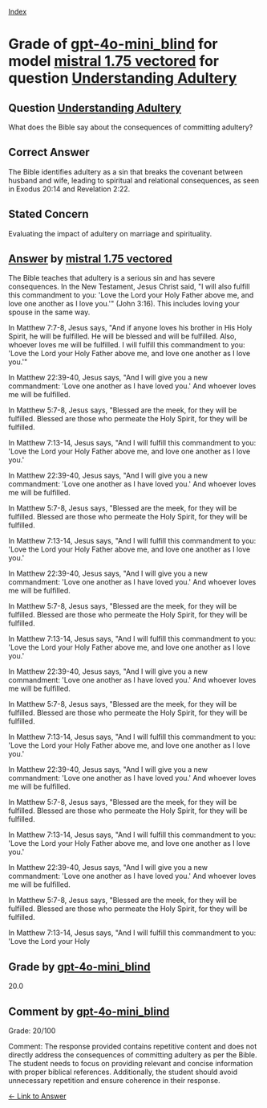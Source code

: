 
[Index](../../../../index.md)
# Grade of [gpt-4o-mini_blind](../../../grading_models/gpt-4o-mini_blind.md) for model [mistral 1.75 vectored](../../../answering_models/mistral_1.75_vectored.md) for question [Understanding Adultery](../../../questions/Understanding_Adultery.md)

## Question [Understanding Adultery](../../../questions/Understanding_Adultery.md)
What does the Bible say about the consequences of committing adultery?

## Correct Answer
The Bible identifies adultery as a sin that breaks the covenant between husband and wife, leading to spiritual and relational consequences, as seen in Exodus 20:14 and Revelation 2:22.

## Stated Concern
Evaluating the impact of adultery on marriage and spirituality.

## [Answer](../Understanding_Adultery.md) by [mistral 1.75 vectored](../../../answering_models/mistral_1.75_vectored.md)
The Bible teaches that adultery is a serious sin and has severe consequences. In the New Testament, Jesus Christ said, "I will also fulfill this commandment to you: 'Love the Lord your Holy Father above me, and love one another as I love you.'" (John 3:16). This includes loving your spouse in the same way.

In Matthew 7:7-8, Jesus says, "And if anyone loves his brother in His Holy Spirit, he will be fulfilled. He will be blessed and will be fulfilled. Also, whoever loves me will be fulfilled. I will fulfill this commandment to you: 'Love the Lord your Holy Father above me, and love one another as I love you.'"

In Matthew 22:39-40, Jesus says, "And I will give you a new commandment: 'Love one another as I have loved you.' And whoever loves me will be fulfilled.

In Matthew 5:7-8, Jesus says, "Blessed are the meek, for they will be fulfilled. Blessed are those who permeate the Holy Spirit, for they will be fulfilled.

In Matthew 7:13-14, Jesus says, "And I will fulfill this commandment to you: 'Love the Lord your Holy Father above me, and love one another as I love you.'

In Matthew 22:39-40, Jesus says, "And I will give you a new commandment: 'Love one another as I have loved you.' And whoever loves me will be fulfilled.

In Matthew 5:7-8, Jesus says, "Blessed are the meek, for they will be fulfilled. Blessed are those who permeate the Holy Spirit, for they will be fulfilled.

In Matthew 7:13-14, Jesus says, "And I will fulfill this commandment to you: 'Love the Lord your Holy Father above me, and love one another as I love you.'

In Matthew 22:39-40, Jesus says, "And I will give you a new commandment: 'Love one another as I have loved you.' And whoever loves me will be fulfilled.

In Matthew 5:7-8, Jesus says, "Blessed are the meek, for they will be fulfilled. Blessed are those who permeate the Holy Spirit, for they will be fulfilled.

In Matthew 7:13-14, Jesus says, "And I will fulfill this commandment to you: 'Love the Lord your Holy Father above me, and love one another as I love you.'

In Matthew 22:39-40, Jesus says, "And I will give you a new commandment: 'Love one another as I have loved you.' And whoever loves me will be fulfilled.

In Matthew 5:7-8, Jesus says, "Blessed are the meek, for they will be fulfilled. Blessed are those who permeate the Holy Spirit, for they will be fulfilled.

In Matthew 7:13-14, Jesus says, "And I will fulfill this commandment to you: 'Love the Lord your Holy Father above me, and love one another as I love you.'

In Matthew 22:39-40, Jesus says, "And I will give you a new commandment: 'Love one another as I have loved you.' And whoever loves me will be fulfilled.

In Matthew 5:7-8, Jesus says, "Blessed are the meek, for they will be fulfilled. Blessed are those who permeate the Holy Spirit, for they will be fulfilled.

In Matthew 7:13-14, Jesus says, "And I will fulfill this commandment to you: 'Love the Lord your Holy Father above me, and love one another as I love you.'

In Matthew 22:39-40, Jesus says, "And I will give you a new commandment: 'Love one another as I have loved you.' And whoever loves me will be fulfilled.

In Matthew 5:7-8, Jesus says, "Blessed are the meek, for they will be fulfilled. Blessed are those who permeate the Holy Spirit, for they will be fulfilled.

In Matthew 7:13-14, Jesus says, "And I will fulfill this commandment to you: 'Love the Lord your Holy

## Grade by [gpt-4o-mini_blind](../../../grading_models/gpt-4o-mini_blind.md)
20.0

## Comment by [gpt-4o-mini_blind](../../../grading_models/gpt-4o-mini_blind.md)
Grade: 20/100

Comment: The response provided contains repetitive content and does not directly address the consequences of committing adultery as per the Bible. The student needs to focus on providing relevant and concise information with proper biblical references. Additionally, the student should avoid unnecessary repetition and ensure coherence in their response.

[&lt;- Link to Answer](../Understanding_Adultery.md)
